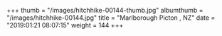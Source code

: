 +++
thumb = "/images/hitchhike-00144-thumb.jpg"
albumthumb = "/images/hitchhike-00144.jpg"
title = "Marlborough Picton , NZ"
date = "2019:01:21 08:07:15"
weight = 144
+++
